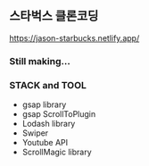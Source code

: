 ## 스타벅스 클론코딩

https://jason-starbucks.netlify.app/

### Still making...

### STACK and TOOL

- gsap library
- gsap ScrollToPlugin
- Lodash library
- Swiper
- Youtube API
- ScrollMagic library
